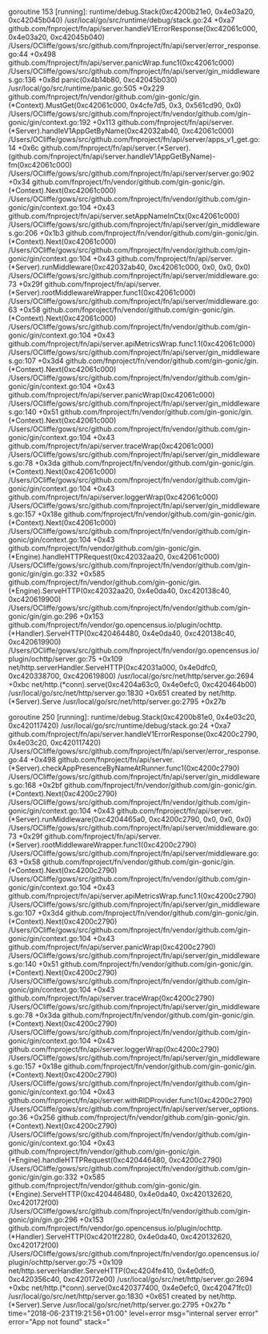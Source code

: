 goroutine 153 [running]:
runtime/debug.Stack(0xc4200b21e0, 0x4e03a20, 0xc42045b040)
    /usr/local/go/src/runtime/debug/stack.go:24 +0xa7
github.com/fnproject/fn/api/server.handleV1ErrorResponse(0xc42061c000, 0x4e03a20, 0xc42045b040)
    /Users/OCliffe/gows/src/github.com/fnproject/fn/api/server/error_response.go:44 +0x498
github.com/fnproject/fn/api/server.panicWrap.func1(0xc42061c000)
    /Users/OCliffe/gows/src/github.com/fnproject/fn/api/server/gin_middlewares.go:136 +0x8d
panic(0x4b14b80, 0xc42045b030)
    /usr/local/go/src/runtime/panic.go:505 +0x229
github.com/fnproject/fn/vendor/github.com/gin-gonic/gin.(*Context).MustGet(0xc42061c000, 0x4cfe7d5, 0x3, 0x561cd90, 0x0)
    /Users/OCliffe/gows/src/github.com/fnproject/fn/vendor/github.com/gin-gonic/gin/context.go:192 +0x113
github.com/fnproject/fn/api/server.(*Server).handleV1AppGetByName(0xc42032ab40, 0xc42061c000)
    /Users/OCliffe/gows/src/github.com/fnproject/fn/api/server/apps_v1_get.go:14 +0x6c
github.com/fnproject/fn/api/server.(*Server).(github.com/fnproject/fn/api/server.handleV1AppGetByName)-fm(0xc42061c000)
    /Users/OCliffe/gows/src/github.com/fnproject/fn/api/server/server.go:902 +0x34
github.com/fnproject/fn/vendor/github.com/gin-gonic/gin.(*Context).Next(0xc42061c000)
    /Users/OCliffe/gows/src/github.com/fnproject/fn/vendor/github.com/gin-gonic/gin/context.go:104 +0x43
github.com/fnproject/fn/api/server.setAppNameInCtx(0xc42061c000)
    /Users/OCliffe/gows/src/github.com/fnproject/fn/api/server/gin_middlewares.go:206 +0x1b3
github.com/fnproject/fn/vendor/github.com/gin-gonic/gin.(*Context).Next(0xc42061c000)
    /Users/OCliffe/gows/src/github.com/fnproject/fn/vendor/github.com/gin-gonic/gin/context.go:104 +0x43
github.com/fnproject/fn/api/server.(*Server).runMiddleware(0xc42032ab40, 0xc42061c000, 0x0, 0x0, 0x0)
    /Users/OCliffe/gows/src/github.com/fnproject/fn/api/server/middleware.go:73 +0x29f
github.com/fnproject/fn/api/server.(*Server).rootMiddlewareWrapper.func1(0xc42061c000)
    /Users/OCliffe/gows/src/github.com/fnproject/fn/api/server/middleware.go:63 +0x58
github.com/fnproject/fn/vendor/github.com/gin-gonic/gin.(*Context).Next(0xc42061c000)
    /Users/OCliffe/gows/src/github.com/fnproject/fn/vendor/github.com/gin-gonic/gin/context.go:104 +0x43
github.com/fnproject/fn/api/server.apiMetricsWrap.func1.1(0xc42061c000)
    /Users/OCliffe/gows/src/github.com/fnproject/fn/api/server/gin_middlewares.go:107 +0x3d4
github.com/fnproject/fn/vendor/github.com/gin-gonic/gin.(*Context).Next(0xc42061c000)
    /Users/OCliffe/gows/src/github.com/fnproject/fn/vendor/github.com/gin-gonic/gin/context.go:104 +0x43
github.com/fnproject/fn/api/server.panicWrap(0xc42061c000)
    /Users/OCliffe/gows/src/github.com/fnproject/fn/api/server/gin_middlewares.go:140 +0x51
github.com/fnproject/fn/vendor/github.com/gin-gonic/gin.(*Context).Next(0xc42061c000)
    /Users/OCliffe/gows/src/github.com/fnproject/fn/vendor/github.com/gin-gonic/gin/context.go:104 +0x43
github.com/fnproject/fn/api/server.traceWrap(0xc42061c000)
    /Users/OCliffe/gows/src/github.com/fnproject/fn/api/server/gin_middlewares.go:78 +0x3da
github.com/fnproject/fn/vendor/github.com/gin-gonic/gin.(*Context).Next(0xc42061c000)
    /Users/OCliffe/gows/src/github.com/fnproject/fn/vendor/github.com/gin-gonic/gin/context.go:104 +0x43
github.com/fnproject/fn/api/server.loggerWrap(0xc42061c000)
    /Users/OCliffe/gows/src/github.com/fnproject/fn/api/server/gin_middlewares.go:157 +0x18e
github.com/fnproject/fn/vendor/github.com/gin-gonic/gin.(*Context).Next(0xc42061c000)
    /Users/OCliffe/gows/src/github.com/fnproject/fn/vendor/github.com/gin-gonic/gin/context.go:104 +0x43
github.com/fnproject/fn/vendor/github.com/gin-gonic/gin.(*Engine).handleHTTPRequest(0xc42032aa20, 0xc42061c000)
    /Users/OCliffe/gows/src/github.com/fnproject/fn/vendor/github.com/gin-gonic/gin/gin.go:332 +0x585
github.com/fnproject/fn/vendor/github.com/gin-gonic/gin.(*Engine).ServeHTTP(0xc42032aa20, 0x4e0da40, 0xc420138c40, 0xc420619900)
    /Users/OCliffe/gows/src/github.com/fnproject/fn/vendor/github.com/gin-gonic/gin/gin.go:296 +0x153
github.com/fnproject/fn/vendor/go.opencensus.io/plugin/ochttp.(*Handler).ServeHTTP(0xc420464480, 0x4e0da40, 0xc420138c40, 0xc420619900)
    /Users/OCliffe/gows/src/github.com/fnproject/fn/vendor/go.opencensus.io/plugin/ochttp/server.go:75 +0x109
net/http.serverHandler.ServeHTTP(0xc42031a000, 0x4e0dfc0, 0xc420338700, 0xc420619800)
    /usr/local/go/src/net/http/server.go:2694 +0xbc
net/http.(*conn).serve(0xc4204a63c0, 0x4e0efc0, 0xc420464b00)
    /usr/local/go/src/net/http/server.go:1830 +0x651
created by net/http.(*Server).Serve
    /usr/local/go/src/net/http/server.go:2795 +0x27b

goroutine 250 [running]:
runtime/debug.Stack(0xc4200b81e0, 0x4e03c20, 0xc420117420)
   /usr/local/go/src/runtime/debug/stack.go:24 +0xa7
github.com/fnproject/fn/api/server.handleV1ErrorResponse(0xc4200c2790, 0x4e03c20, 0xc420117420)
   /Users/OCliffe/gows/src/github.com/fnproject/fn/api/server/error_response.go:44 +0x498
github.com/fnproject/fn/api/server.(*Server).checkAppPresenceByNameAtRunner.func1(0xc4200c2790)
   /Users/OCliffe/gows/src/github.com/fnproject/fn/api/server/gin_middlewares.go:168 +0x2bf
github.com/fnproject/fn/vendor/github.com/gin-gonic/gin.(*Context).Next(0xc4200c2790)
   /Users/OCliffe/gows/src/github.com/fnproject/fn/vendor/github.com/gin-gonic/gin/context.go:104 +0x43
github.com/fnproject/fn/api/server.(*Server).runMiddleware(0xc4204465a0, 0xc4200c2790, 0x0, 0x0, 0x0)
   /Users/OCliffe/gows/src/github.com/fnproject/fn/api/server/middleware.go:73 +0x29f
github.com/fnproject/fn/api/server.(*Server).rootMiddlewareWrapper.func1(0xc4200c2790)
   /Users/OCliffe/gows/src/github.com/fnproject/fn/api/server/middleware.go:63 +0x58
github.com/fnproject/fn/vendor/github.com/gin-gonic/gin.(*Context).Next(0xc4200c2790)
   /Users/OCliffe/gows/src/github.com/fnproject/fn/vendor/github.com/gin-gonic/gin/context.go:104 +0x43
github.com/fnproject/fn/api/server.apiMetricsWrap.func1.1(0xc4200c2790)
   /Users/OCliffe/gows/src/github.com/fnproject/fn/api/server/gin_middlewares.go:107 +0x3d4
github.com/fnproject/fn/vendor/github.com/gin-gonic/gin.(*Context).Next(0xc4200c2790)
   /Users/OCliffe/gows/src/github.com/fnproject/fn/vendor/github.com/gin-gonic/gin/context.go:104 +0x43
github.com/fnproject/fn/api/server.panicWrap(0xc4200c2790)
   /Users/OCliffe/gows/src/github.com/fnproject/fn/api/server/gin_middlewares.go:140 +0x51
github.com/fnproject/fn/vendor/github.com/gin-gonic/gin.(*Context).Next(0xc4200c2790)
   /Users/OCliffe/gows/src/github.com/fnproject/fn/vendor/github.com/gin-gonic/gin/context.go:104 +0x43
github.com/fnproject/fn/api/server.traceWrap(0xc4200c2790)
   /Users/OCliffe/gows/src/github.com/fnproject/fn/api/server/gin_middlewares.go:78 +0x3da
github.com/fnproject/fn/vendor/github.com/gin-gonic/gin.(*Context).Next(0xc4200c2790)
   /Users/OCliffe/gows/src/github.com/fnproject/fn/vendor/github.com/gin-gonic/gin/context.go:104 +0x43
github.com/fnproject/fn/api/server.loggerWrap(0xc4200c2790)
   /Users/OCliffe/gows/src/github.com/fnproject/fn/api/server/gin_middlewares.go:157 +0x18e
github.com/fnproject/fn/vendor/github.com/gin-gonic/gin.(*Context).Next(0xc4200c2790)
   /Users/OCliffe/gows/src/github.com/fnproject/fn/vendor/github.com/gin-gonic/gin/context.go:104 +0x43
github.com/fnproject/fn/api/server.withRIDProvider.func1(0xc4200c2790)
   /Users/OCliffe/gows/src/github.com/fnproject/fn/api/server/server_options.go:36 +0x256
github.com/fnproject/fn/vendor/github.com/gin-gonic/gin.(*Context).Next(0xc4200c2790)
   /Users/OCliffe/gows/src/github.com/fnproject/fn/vendor/github.com/gin-gonic/gin/context.go:104 +0x43
github.com/fnproject/fn/vendor/github.com/gin-gonic/gin.(*Engine).handleHTTPRequest(0xc420446480, 0xc4200c2790)
   /Users/OCliffe/gows/src/github.com/fnproject/fn/vendor/github.com/gin-gonic/gin/gin.go:332 +0x585
github.com/fnproject/fn/vendor/github.com/gin-gonic/gin.(*Engine).ServeHTTP(0xc420446480, 0x4e0da40, 0xc420132620, 0xc420172f00)
   /Users/OCliffe/gows/src/github.com/fnproject/fn/vendor/github.com/gin-gonic/gin/gin.go:296 +0x153
github.com/fnproject/fn/vendor/go.opencensus.io/plugin/ochttp.(*Handler).ServeHTTP(0xc4201f2280, 0x4e0da40, 0xc420132620, 0xc420172f00)
   /Users/OCliffe/gows/src/github.com/fnproject/fn/vendor/go.opencensus.io/plugin/ochttp/server.go:75 +0x109
net/http.serverHandler.ServeHTTP(0xc4204fe410, 0x4e0dfc0, 0xc420356c40, 0xc420172e00)
   /usr/local/go/src/net/http/server.go:2694 +0xbc
net/http.(*conn).serve(0xc420377400, 0x4e0efc0, 0xc420471fc0)
   /usr/local/go/src/net/http/server.go:1830 +0x651
created by net/http.(*Server).Serve
   /usr/local/go/src/net/http/server.go:2795 +0x27b
"
time="2018-06-23T19:21:56+01:00" level=error msg="internal server error" error="App not found" stack="